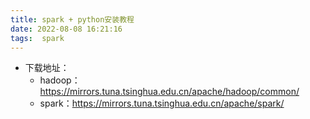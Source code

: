 ```yaml
---
title: spark + python安装教程
date: 2022-08-08 16:21:16
tags:  spark
---
```


- 下载地址：
    - hadoop：https://mirrors.tuna.tsinghua.edu.cn/apache/hadoop/common/
    - spark：https://mirrors.tuna.tsinghua.edu.cn/apache/spark/